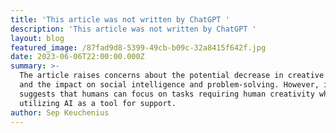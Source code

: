 ```yaml
---
title: 'This article was not written by ChatGPT '
description: 'This article was not written by ChatGPT '
layout: blog
featured_image: /87fad9d8-5399-49cb-b09c-32a8415f642f.jpg
date: 2023-06-06T22:00:00.000Z
summary: >-
  The article raises concerns about the potential decrease in creative output
  and the impact on social intelligence and problem-solving. However, it also
  suggests that humans can focus on tasks requiring human creativity while
  utilizing AI as a tool for support.
author: Sep Keuchenius
---
```


